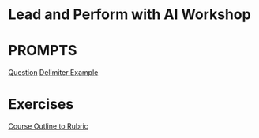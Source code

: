 # Lead and Perform with AI Workshop

# PROMPTS

[Question](Question.md)
[Delimiter Example](Delimiter-Example.md)

# Exercises
[Course Outline to Rubric](CourseOutlineToRubric.md)